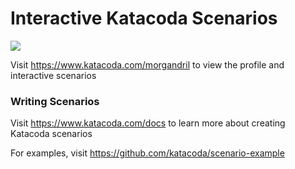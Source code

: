 # Interactive Katacoda Scenarios

[![](http://shields.katacoda.com/katacoda/morgandril/count.svg)](https://www.katacoda.com/morgandril "Get your profile on Katacoda.com")

Visit https://www.katacoda.com/morgandril to view the profile and interactive scenarios

### Writing Scenarios
Visit https://www.katacoda.com/docs to learn more about creating Katacoda scenarios

For examples, visit https://github.com/katacoda/scenario-example
